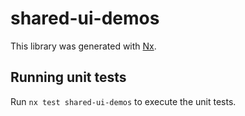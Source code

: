 # shared-ui-demos

This library was generated with [Nx](https://nx.dev).

## Running unit tests

Run `nx test shared-ui-demos` to execute the unit tests.
